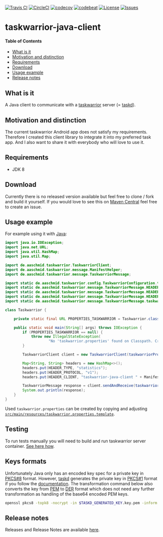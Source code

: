 [![Travis CI](https://travis-ci.org/aaschmid/taskwarrior-java-client.png?branch=master)](https://travis-ci.org/aaschmid/taskwarrior-java-client)
[![CircleCI](https://circleci.com/gh/aaschmid/taskwarrior-java-client.svg?style=svg)](https://circleci.com/gh/aaschmid/taskwarrior-java-client)
[![codecov](https://codecov.io/gh/aaschmid/taskwarrior-java-client/branch/master/graph/badge.svg)](https://codecov.io/gh/aaschmid/taskwarrior-java-client)
[![codebeat](https://codebeat.co/badges/90f3d360-88bb-4040-b8b6-2e3e684f11f4)](https://codebeat.co/projects/github-com-aaschmid-taskwarrior-java-client-master)
[![License](https://img.shields.io/github/license/aaschmid/taskwarrior-java-client.svg)](https://github.com/aaschmid/taskwarrior-java-client/blob/master/LICENSE)
[![Issues](https://img.shields.io/github/issues/aaschmid/taskwarrior-java-client.svg)](https://github.com/aaschmid/taskwarrior-java-client/issues)

taskwarrior-java-client
=======================

#### Table of Contents
* [What is it](#what-is-it)
* [Motivation and distinction](#motivation-and-distinction)
* [Requirements](#requirements)
* [Download](#download)
* [Usage example](#usage-example)
* [Release notes](#release-notes)


What is it
----------

A Java client to communicate with a [taskwarrior][] server (= [taskd](https://taskwarrior.org/docs/taskserver/why.html)).

[taskwarrior]: https://taskwarrior.org/


Motivation and distinction
--------------------------

The current taskwarrior Android app does not satisfy my requirements. Therefore I created this client library to
integrate it into my preferred task app. And I also want to share it with everybody who will love to use it.


Requirements
-----------

* JDK 8


Download
--------

Currently there is no released version available but feel free to clone / fork and build it yourself. If you would
love to see this on [Maven Central](http://search.maven.org/) feel free to create an issue.

Usage example
-------------

For example using it with [Java](https://www.java.com/):


```java
import java.io.IOException;
import java.net.URL;
import java.util.HashMap;
import java.util.Map;

import de.aaschmid.taskwarrior.TaskwarriorClient;
import de.aaschmid.taskwarrior.message.ManifestHelper;
import de.aaschmid.taskwarrior.message.TaskwarriorMessage;

import static de.aaschmid.taskwarrior.config.TaskwarriorConfiguration.taskwarriorPropertiesConfiguration;
import static de.aaschmid.taskwarrior.message.TaskwarriorMessage.HEADER_CLIENT;
import static de.aaschmid.taskwarrior.message.TaskwarriorMessage.HEADER_PROTOCOL;
import static de.aaschmid.taskwarrior.message.TaskwarriorMessage.HEADER_TYPE;
import static de.aaschmid.taskwarrior.message.TaskwarriorMessage.taskwarriorMessage;

class Taskwarrior {

    private static final URL PROPERTIES_TASKWARRIOR = Taskwarrior.class.getResource("/taskwarrior.properties");

    public static void main(String[] args) throws IOException {
        if (PROPERTIES_TASKWARRIOR == null) {
            throw new IllegalStateException(
                    "No 'taskwarrior.properties' found on Classpath. Create it by copy and rename 'taskwarrior.properties.template'. Also fill in proper values.");
        }

        TaskwarriorClient client = new TaskwarriorClient(taskwarriorPropertiesConfiguration(PROPERTIES_TASKWARRIOR));

        Map<String, String> headers = new HashMap<>();
        headers.put(HEADER_TYPE, "statistics");
        headers.put(HEADER_PROTOCOL, "v1");
        headers.put(HEADER_CLIENT, "taskwarrior-java-client " + ManifestHelper.getImplementationTitleAndVersionFromManifest("local-dev"));

        TaskwarriorMessage response = client.sendAndReceive(taskwarriorMessage(headers));
        System.out.println(response);
    }
}
```

Used `taskwarrior.properties` can be created by copying and adjusting
[`src/main/resources/taskwarrior.properties.template`](https://github.com/aaschmid/taskwarrior-java-client/tree/master/src/main/resources/taskwarrior.properties.template).



Testing
-------

To run tests manually you will need to build and run taskwarrior server container. [See here how](docker/taskd/README.md).


Keys formats
------------

Unfortunately Java only has an encoded key spec for a private key in [PKCS#8](https://en.wikipedia.org/wiki/PKCS_8)
format. However, [taskd](https://taskwarrior.org/docs/taskserver/setup.html) generates the private key in
[PKCS#1](https://en.wikipedia.org/wiki/PKCS_1) format if you follow the
[documentation](https://taskwarrior.org/docs/taskserver/user.html). The transformation command below also converts the
key from [PEM](https://en.wikipedia.org/wiki/Privacy-Enhanced_Mail) to
[DER](https://en.wikipedia.org/wiki/X.690#DER_encoding) format which does not need any further transformation as
handling of the base64 encoded PEM keys.

```sh
openssl pkcs8 -topk8 -nocrypt -in $TASKD_GENERATED_KEY.key.pem -inform PEM -out $KEY_NAME.key.pkcs8.der -outform DER
```

Release notes
-------------

Releases and Release Notes are available [here](https://github.com//aaschmid/taskwarrior-java-client/releases).
